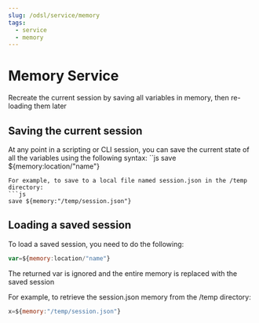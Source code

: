 ```yaml
---
slug: /odsl/service/memory
tags:
  - service
  - memory
---
```

Memory Service
==============================

Recreate the current session by saving all variables in memory, then re-loading them later

## Saving the current session

At any point in a scripting or CLI session, you can save the current state of all the variables using the following syntax:
``js
save ${memory:location/"name"}
```
For example, to save to a local file named session.json in the /temp directory:
```js
save ${memory:"/temp/session.json"}
```

## Loading a saved session

To load a saved session, you need to do the following:
```js
var=${memory:location/"name"}
```
The returned var is ignored and the entire memory is replaced with the saved session

For example, to retrieve the session.json memory from the /temp directory:
```js
x=${memory:"/temp/session.json"}
```
